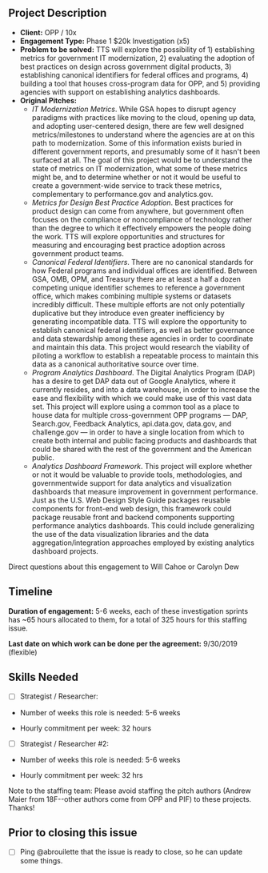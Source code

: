 ## Project Description

* **Client:** OPP / 10x
* **Engagement Type:** Phase 1 $20k Investigation (x5)
* **Problem to be solved:** TTS will explore the possibility of 1) establishing metrics for government IT modernization, 2) evaluating the adoption of best practices on design across government digital products, 3) establishing canonical identifiers for federal offices and programs, 4) building a tool that houses cross-program data for OPP, and 5) providing agencies with support on establishing analytics dashboards.
* **Original Pitches:**
  * *IT Modernization Metrics*. While GSA hopes to disrupt agency paradigms with practices like moving to the cloud, opening up data, and adopting user-centered design, there are few well designed metrics/milestones to understand where the agencies are at on this path to modernization. Some of this information exists buried in different government reports, and presumably some of it hasn't been surfaced at all. The goal of this project would be to understand the state of metrics on IT modernization, what some of these metrics might be, and to determine whether or not it would be useful to create a government-wide service to track these metrics, complementary to performance.gov and analytics.gov.
  * *Metrics for Design Best Practice Adoption*. Best practices for product design can come from anywhere, but government often focuses on the compliance or noncompliance of technology rather than the degree to which it effectively empowers the people doing the work. TTS will explore opportunities and structures for measuring and encouraging best practice adoption across government product teams.
  * *Canonical Federal Identifiers*. There are no canonical standards for how Federal programs and individual offices are identified. Between GSA, OMB, OPM, and Treasury there are at least a half a dozen competing unique identifier schemes to reference a government office, which makes combining multiple systems or datasets incredibly difficult. These multiple efforts are not only potentially duplicative but they introduce even greater inefficiency by generating incompatible data. TTS will explore the opportunity to establish canonical federal identifiers, as well as better governance and data stewardship among these agencies in order to coordinate and maintain this data. This project would research the viability of piloting a workflow to establish a repeatable process to maintain this data as a canonical authoritative source over time.
  * *Program Analytics Dashboard*. The Digital Analytics Program (DAP) has a desire to get DAP data out of Google Analytics, where it currently resides, and into a data warehouse, in order to increase the ease and flexibility with which we could make use of this vast data set. This project will explore using a common tool as a place to house data for multiple cross-government OPP programs — DAP, Search.gov, Feedback Analytics, api.data.gov, data.gov, and challenge.gov — in order to have a single location from which to create both internal and public facing products and dashboards that could be shared with the rest of the government and the American public.
  * *Analytics Dashboard Framework*. This project will explore whether or not it would be valuable to provide tools, methodologies, and governmentwide support for data analytics and visualization dashboards that measure improvement in government performance. Just as the U.S. Web Design Style Guide packages reusable components for front-end web design, this framework could package reusable front and backend components supporting performance analytics dashboards. This could include generalizing the use of the data visualization libraries and the data aggregation/integration approaches employed by existing analytics dashboard projects.

Direct questions about this engagement to Will Cahoe or Carolyn Dew

## Timeline

**Duration of engagement:** 5-6 weeks, each of these investigation sprints has ~65 hours allocated to them, for a total of 325 hours for this staffing issue.

**Last date on which work can be done per the agreement:** 9/30/2019 (flexible)

## Skills Needed

- [ ] Strategist / Researcher: 

* Number of weeks this role is needed: 5-6 weeks

* Hourly commitment per week: 32 hours

- [ ] Strategist / Researcher #2:

* Number of weeks this role is needed: 5-6 weeks

* Hourly commitment per week: 32 hrs

Note to the staffing team: Please avoid staffing the pitch authors (Andrew Maier from 18F--other authors come from OPP and PIF) to these projects. Thanks!

## Prior to closing this issue

- [ ] Ping @abrouilette that the issue is ready to close, so he can update some things.
